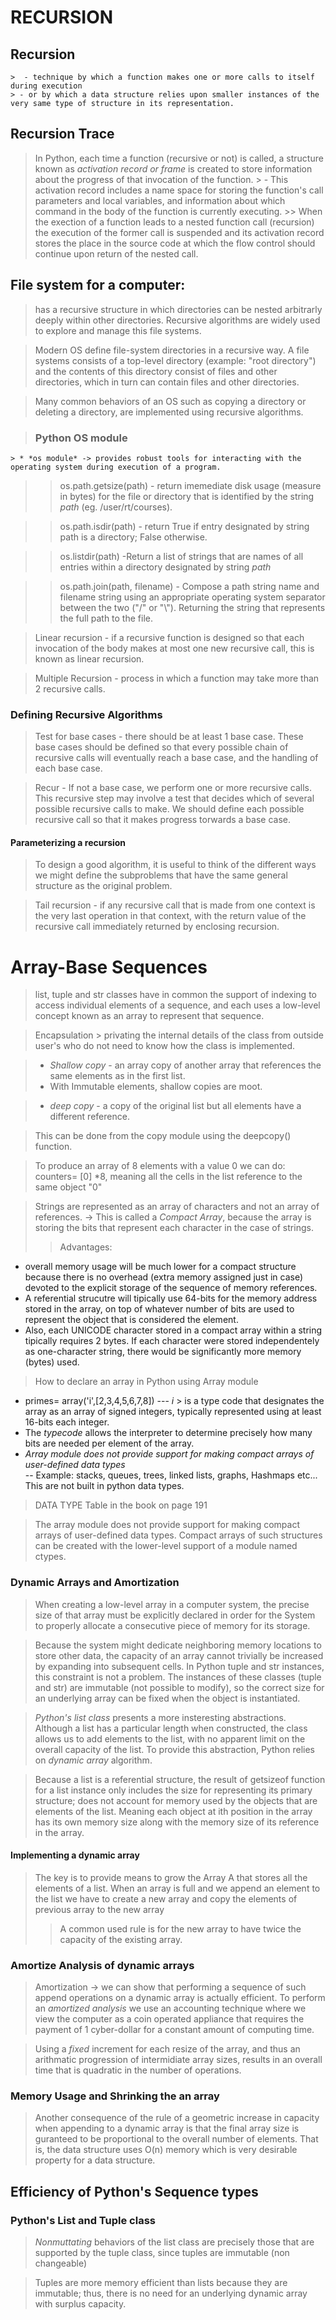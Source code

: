 # RECURSION 

## Recursion
    >  - technique by which a function makes one or more calls to itself during execution
    > - or by which a data structure relies upon smaller instances of the very same type of structure in its representation. 

## Recursion Trace 
> In Python, each time a function (recursive or not) is called, a structure known as *activation record or frame* is created to store information about the progress of that invocation of the function.
    > - This activation record includes a name space for storing the function's call parameters and local variables, and information about which command in the body of the function is currently executing.
    >> When the exection of a function leads to a nested function call (recursion) the execution of the former call is suspended and its activation record stores the place in the source code at which the flow control should continue upon return of the nested call.

## File system for a computer:
> has a recursive structure in which directories can be nested arbitrarly deeply within other directories.
> Recursive algorithms are widely used to explore and manage this file systems.
    
>  Modern OS define file-system directories in a recursive way. A file systems consists of a top-level directory (example: "root directory") and the contents of this directory consist of files and other directories, which in turn can contain files and other directories.

> Many common behaviors of an OS such as copying a directory or deleting a directory, are implemented using recursive algorithms.

> ### Python OS module
    > * *os module* -> provides robust tools for interacting with the operating system during execution of a program.
>> os.path.getsize(path) - return imemediate disk usage (measure in bytes) for the file or directory that is identified by the string *path* (eg. /user/rt/courses). 

>> os.path.isdir(path) - return True if entry designated by string path is a directory; False otherwise.

>> os.listdir(path) -Return a list of strings that are names of all entries within a directory designated by string *path*

>> os.path.join(path, filename) - Compose a path string name and filename string using an appropriate operating system separator between the two ("/" or "\\\"). Returning the string that represents the full path to the file.

> Linear recursion - if a recursive function is designed so that each invocation of the body makes at most one new recursive call, this is known as linear recursion.

> Multiple Recursion - process in which a function may take more than 2 recursive calls.

### Defining Recursive Algorithms 

>Test for base cases - there should be at least 1 base case. These base cases should be defined so that every possible chain of recursive calls will eventually reach a base case, and the handling of each base case.

>Recur - If not a base case, we perform one or more recursive calls. This recursive step may involve a test that decides which of several possible  recursive calls to make. We should define each possible recursive call so that it makes progress torwards a base case.

#### Parameterizing a recursion
> To design a good algorithm, it is useful to think of the different ways we might define the subproblems that have the same general structure as the original problem.

>Tail recursion - if any recursive call that is made from one context is the very last operation in that context, with the return value of the recursive call immediately returned by enclosing recursion.

# Array-Base Sequences
> list, tuple and str classes have in common the support of indexing to access individual elements of a sequence, and each uses a low-level concept known as an array to represent that sequence.

>Encapsulation > privating the internal details of the class from outside user's who do not need to know how the class is implemented.

> * *Shallow copy* - an array copy of another array that references the same elements as in the first list.
> * With Immutable elements, shallow copies are moot.

> * *deep copy* - a copy of the original list but all elements have a different reference.

> This can be done from the copy module using the deepcopy() function.

> To produce an array of 8 elements with a value 0 we can do: counters= [0] *8, meaning all the cells in the list reference to the same object "0"

>Strings are represented as an array of characters and not an array of references. -> This is called a *Compact Array*, because the array is storing the bits that represent each character in the case of strings.
>> Advantages:
- overall memory usage will be much lower for a compact structure because there is no overhead (extra memory assigned just in case) devoted to the explicit storage of the sequence of memory references. 
- A referential strucutre will tipically use 64-bits for the memory address stored in the array, on top of whatever number of bits are used to represent the object that is considered the element.
- Also, each UNICODE character stored in a compact array within a string tipically requires 2 bytes. If each character were stored independentely as one-character string, there would be significantly more memory (bytes) used.

>How to declare an array in Python using Array module 
- primes= array('i',[2,3,4,5,6,7,8]) --- *i* > is a type code that designates the array as an array of signed integers, typically represented using at least 16-bits each integer.
- The *typecode* allows the interpreter to determine precisely how many bits are needed per element of the array.
- *Array module does not provide support for making compact arrays of user-defined data types*  
-- Example: stacks, queues, trees, linked lists, graphs, Hashmaps etc... This are not built in python data types.
> DATA TYPE Table in the book on page 191 

>The array module does not provide support for making compact arrays of user-defined data types. Compact arrays of such structures can be created with the lower-level support of a module named ctypes.

### Dynamic Arrays and Amortization 
>  When creating a low-level array in a computer system, the precise size of that array must be explicitly declared in order for the System to properly allocate a consecutive piece of memory for its storage.

> Because the system might dedicate neighboring memory locations to store other data, the capacity of an array cannot trivially be increased by expanding into subsequent cells. In Python tuple and str instances, this constraint is not a problem. The instances of these classes (tuple and str) are immutable (not possible to modify), so the correct size for an underlying array can be fixed when the object is instantiated.

> *Python's list class* presents a more insteresting abstractions. Although a list has a particular length when constructed, the class allows us to add elements to the list, with no apparent limit on the overall capacity of the list. To provide this abstraction, Python relies on *dynamic array* algorithm. 

> Because a list is a referential structure, the result of getsizeof function for a list instance only includes the size for representing its primary structure; does not account for memory used by the objects that are elements of the list. Meaning each object at ith position in the array has its own memory size along with the memory size of its reference in the array.

#### Implementing a dynamic array
>  The key is to provide means to grow the Array A that stores all the elements of a list. When an array is full and we append an element to the list we have to create a new array and copy the elements of previous array to the new array
>> A common used rule is for the new array to have twice the capacity of the existing array.

### Amortize Analysis of dynamic arrays

> Amortization -> we can show that performing a sequence of such append operations on a dynamic array is actually efficient. To perform an *amortized analysis* we use an accounting technique where we view the computer as a coin operated appliance that requires the payment of 1 cyber-dollar for a constant amount of computing time. 

> Using a *fixed* increment for each resize of the array, and thus an arithmatic progression of intermidiate array sizes, results in an overall time that is quadratic in the number of operations.

### Memory Usage and Shrinking the an array

> Another consequence of the rule of a geometric increase in capacity when appending to a dynamic array is that the final array size is guranteed to be proportional to the overall number of elements. That is, the data structure uses O(n) memory which is very desirable property for a data structure.

## Efficiency of Python's Sequence types 
### Python's List and Tuple class

> *Nonmuttating* behaviors of the list class are precisely those that are supported by the tuple class, since tuples are immutable (non changeable)

> Tuples are more memory efficient than lists because they are immutable; thus, there is no need for an underlying dynamic array with surplus capacity.